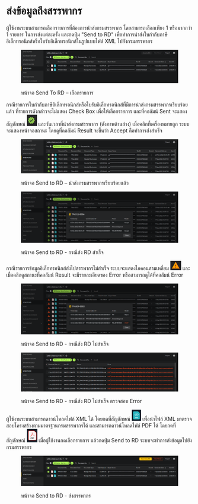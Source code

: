 # ส่งข้อมูลถึงสรรพากร

ผู้ใช้งานระบบสามารถเลือกรายการที่ต้องการนำส่งกรมสรรพากร โดยสามารถเลือกเพียง 1 หรือมากกว่า 1 รายการ ในการส่งแต่ละครั้ง และกดปุ่ม "Send to RD" เพื่อทำการนำส่งใบกำกับภาษีอิเล็กทรอนิกส์หรือใบรับอิเล็กทรอนิกส์ในรูปแบบไฟล์ XML ไปยังกรมสรรพากร

<figure><img src="../../.gitbook/assets/image (44).png" alt=""><figcaption><p>หน้าจอ Send To RD – เลือกรายการ</p></figcaption></figure>

กรณีรายการใบกำกับภาษีอิเล็กทรอนิกส์หรือใบรับอิเล็กทรอนิกส์ที่มีการนำส่งกรมสรรพากรเรียบร้อยแล้ว ที่รายการดังกล่าวจะไม่แสดง Check Box เพื่อให้เลือกรายการ และที่คอลัมน์ Sent จะแสดงสัญลักษณ์ ![](<../../.gitbook/assets/image (43).png>) และวันเวลาที่นำส่งกรมสรรพากร (ดังภาพด้านล่าง) เมื่อคลิกที่เครื่องหมายถูก ระบบจะแสดงหน้าจอสถานะ โดยดูที่คอลัมน์ Result จะขึ้นว่า Accept คือทำการส่งสำเร็จ

<figure><img src="../../.gitbook/assets/image (97).png" alt=""><figcaption><p>หน้าจอ Send to RD – นำส่งกรมสรรพากรเรียบร้อยแล้ว</p></figcaption></figure>

<figure><img src="../../.gitbook/assets/image (23).png" alt=""><figcaption><p>หน้าจอ Send to RD - กรณีส่ง RD สำเร็จ</p></figcaption></figure>

กรณีรายการข้อมูลอิเล็กทรอนิกส์ส่งไปสรรพากรไม่สำเร็จ ระบบจะแสดงไอคอนสามเหลี่ยม ![](<../../.gitbook/assets/image (29).png>) และเมื่อคลิกดูสถานะที่คอลัมน์ Result จะมีรายละเอียดของ Error หรือสามารถดูได้ที่คอลัมน์ Error

<figure><img src="../../.gitbook/assets/image (99).png" alt=""><figcaption><p>หน้าจอ Send to RD - กรณีส่ง RD ไม่สำเร็จ</p></figcaption></figure>

<figure><img src="../../.gitbook/assets/image (5) (1).png" alt=""><figcaption><p>หน้าจอ Send to RD - กรณีส่ง RD ไม่สำเร็จ ตรวจสอบ Error</p></figcaption></figure>

ผู้ใช้งานระบบสามารถดาวน์โหลดไฟล์ XML ได้ โดยกดที่สัญลักษณ์ ![](<../../.gitbook/assets/image (1) (1).png>) เพื่อนำไฟล์ XML มาตรวจสอบโครงสร้างตามมาตรฐานกรมสรรพากรได้ และสามารถดาวน์โหลดไฟล์ PDF ได้ โดยกดที่สัญลักษณ์ ![](<../../.gitbook/assets/image (93).png>) เมื่อผู้ใช้งานกดเลือกรายการ แล้วกดปุ่ม Send to RD ระบบจะทำการส่งข้อมูลไปยังกรมสรรพากร

<figure><img src="../../.gitbook/assets/image (85).png" alt=""><figcaption><p>หน้าจอ Send to RD - ส่งสรรพากร</p></figcaption></figure>
